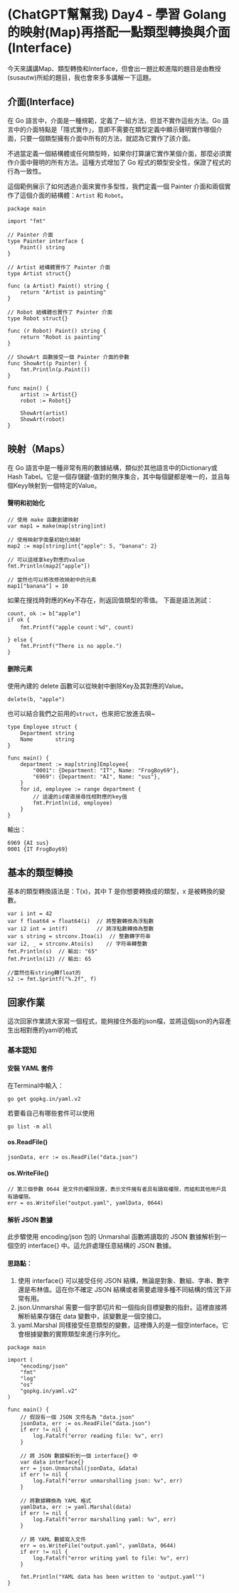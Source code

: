 # (ChatGPT幫幫我) Day4 - 學習 Golang 的映射(Map)再搭配一點類型轉換與介面(Interface)

今天來講講Map、類型轉換和Interface，但會出一題比較進階的題目是由教授(susautw)所給的題目，我也會來多多講解一下這題。

## 介面(Interface)
在 Go 語言中，介面是一種規範，定義了一組方法，但並不實作這些方法。Go 語言中的介面特點是「隱式實作」，意即不需要在類型定義中顯示聲明實作哪個介面，只要一個類型擁有介面中所有的方法，就認為它實作了該介面。

不過當定義一個結構體或任何類型時，如果你打算讓它實作某個介面，那麼必須實作介面中聲明的所有方法。這種方式增加了 Go 程式的類型安全性，保證了程式的行為一致性。

這個範例展示了如何透過介面來實作多型性，我們定義一個 Painter 介面和兩個實作了這個介面的結構體：`Artist` 和 `Robot`。

```go!
package main

import "fmt"

// Painter 介面
type Painter interface {
    Paint() string
}

// Artist 結構體實作了 Painter 介面
type Artist struct{}

func (a Artist) Paint() string {
    return "Artist is painting"
}

// Robot 結構體也實作了 Painter 介面
type Robot struct{}

func (r Robot) Paint() string {
    return "Robot is painting"
}

// ShowArt 函數接受一個 Painter 介面的參數
func ShowArt(p Painter) {
    fmt.Println(p.Paint())
}

func main() {
    artist := Artist{}
    robot := Robot{}

    ShowArt(artist)
    ShowArt(robot)
}
```

## 映射（Maps）
在 Go 語言中是一種非常有用的數據結構，類似於其他語言中的Dictionary或Hash Tabel。它是一個存儲鍵-值對的無序集合，其中每個鍵都是唯一的，並且每個Keyy映射到一個特定的Value。

#### 聲明和初始化

```go!
// 使用 make 函數創建映射
var map1 = make(map[string]int)

// 使用映射字面量初始化映射
map2 := map[string]int{"apple": 5, "banana": 2}

// 可以這樣拿key對應的value
fmt.Println(map2["apple"]) 

// 當然也可以修改修改映射中的元素
map1["banana"] = 10
```

如果在搜找時對應的Key不存在，則返回值類型的零值。
下面是語法測試：
```go!
count, ok := b["apple"]
if ok {
	fmt.Printf("apple count：%d", count)

} else {
	fmt.Printf("There is no apple.")
}
```
#### 删除元素
使用內建的 delete 函數可以從映射中删除Key及其對應的Value。
```go!
delete(b, "apple")
```
也可以結合我們之前用的`struct`，也來把它放進去唄~
```go!
type Employee struct {
	Department string
	Name       string
}

func main() {
	department := map[string]Employee{
		"0001": {Department: "IT", Name: "FrogBoy69"},
		"6969": {Department: "AI", Name: "sus"},
	}
	for id, employee := range department {
		// 這邊的id會直接尋找相對應的key值
		fmt.Println(id, employee)
	}
}
```
輸出：
```go!
6969 {AI sus}
0001 {IT FrogBoy69}
```

## 基本的類型轉換
基本的類型轉換語法是：T(x)，其中 T 是你想要轉換成的類型，x 是被轉換的變數。
```go!
var i int = 42
var f float64 = float64(i)  // 將整數轉換為浮點數
var i2 int = int(f)         // 將浮點數轉換為整數
var s string = strconv.Itoa(i)  // 整數轉字符串
var i2, _ = strconv.Atoi(s)    // 字符串轉整數
fmt.Println(s)  // 輸出: "65"
fmt.Println(i2) // 輸出: 65

//當然也有string轉float的
s2 := fmt.Sprintf("%.2f", f)
```

## 回家作業
這次回家作業請大家寫一個程式，能夠接住外面的json檔，並將這個json的內容產生出相對應的yaml的格式

### 基本認知
#### 安裝 YAML 套件
在Terminal中輸入：
```go!
go get gopkg.in/yaml.v2
```
若要看自己有哪些套件可以使用
```go!
go list -m all
```

#### os.ReadFile()
```go!
jsonData, err := os.ReadFile("data.json")
```
#### os.WriteFile()

```go!
// 第三個參數 0644 是文件的權限設置，表示文件擁有者具有讀寫權限，而組和其他用戶具有讀權限。
err = os.WriteFile("output.yaml", yamlData, 0644)
```
#### 解析 JSON 數據

此步驟使用 encoding/json 包的 Unmarshal 函數將讀取的 JSON 數據解析到一個空的 interface{} 中。這允許處理任意結構的 JSON 數據。

#### 思路點：
1. 使用 interface{} 可以接受任何 JSON 結構，無論是對象、數組、字串、數字還是布林值。這在你不確定 JSON 結構或者需要處理多種不同結構的情況下非常有用。
2. json.Unmarshal 需要一個字節切片和一個指向目標變數的指針。這裡直接將解析結果存儲在 data 變數中，該變數是一個空接口。
3. yaml.Marshal 同樣接受任意類型的變數，這裡傳入的是一個空interface。它會根據變數的實際類型來進行序列化。

```go!
package main

import (
    "encoding/json"
    "fmt"
    "log"
    "os"
    "gopkg.in/yaml.v2"
)

func main() {
    // 假設有一個 JSON 文件名為 "data.json"
    jsonData, err := os.ReadFile("data.json")
    if err != nil {
        log.Fatalf("error reading file: %v", err)
    }

    // 將 JSON 數據解析到一個 interface{} 中
    var data interface{}
    err = json.Unmarshal(jsonData, &data)
    if err != nil {
        log.Fatalf("error unmarshalling json: %v", err)
    }

    // 將數據轉換為 YAML 格式
    yamlData, err := yaml.Marshal(data)
    if err != nil {
        log.Fatalf("error marshalling yaml: %v", err)
    }

    // 將 YAML 數據寫入文件
    err = os.WriteFile("output.yaml", yamlData, 0644)
    if err != nil {
        log.Fatalf("error writing yaml to file: %v", err)
    }

    fmt.Println("YAML data has been written to 'output.yaml'")
}

```




